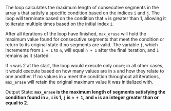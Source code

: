 The loop calculates the maximum length of consecutive segments in the array `a` that satisfy a specific condition based on the indices `i` and `j`. The loop will terminate based on the condition that `n` is greater than 1, allowing it to iterate multiple times based on the initial index `i`.

After all iterations of the loop have finished, `max_erase` will hold the maximum value found for consecutive segments that meet the condition or return to its original state if no segments are valid. The variable `j`, which increments from `i + 1` to `n`, will equal `n + 1` after the final iteration, and `i` remains as it started.

If `n` was 2 at the start, the loop would execute only once; in all other cases, it would execute based on how many values are in `a` and how they relate to one another. If no values in `a` meet the condition throughout all iterations, `max_erase` will retain the original maximum value it was initialized with.

Output State: **`max_erase` is the maximum length of segments satisfying the condition found in `a`, `i` is 1, `j` is `n + 1`, and `n` is an integer greater than or equal to 2.**
